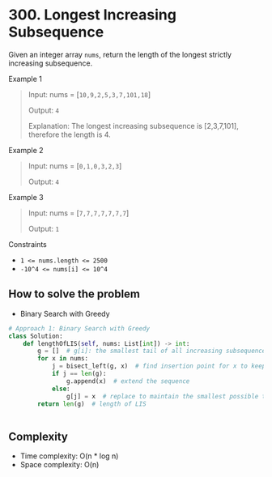 # 300. Longest Increasing Subsequence
<Badge type="warning" text="Medium" />[<Badge type="info" text="LeetCode" />](https://leetcode.com/problems/longest-increasing-subsequence/)

Given an integer array `nums`, return the length of the longest strictly increasing subsequence.

Example 1
> Input: nums = [`10,9,2,5,3,7,101,18`]
>
> Output: `4`
>
> Explanation: The longest increasing subsequence is [2,3,7,101], therefore the length is 4.

Example 2
> Input: nums = [`0,1,0,3,2,3`]
>
> Output: `4`

Example 3
> Input: nums = [`7,7,7,7,7,7,7`]
>
> Output: `1`

Constraints
- `1 <= nums.length <= 2500`
- `-10^4 <= nums[i] <= 10^4`

## How to solve the problem

- Binary Search with Greedy

```python
# Approach 1: Binary Search with Greedy
class Solution:
    def lengthOfLIS(self, nums: List[int]) -> int:
        g = []  # g[i]: the smallest tail of all increasing subsequences of length i+1
        for x in nums:
            j = bisect_left(g, x)  # find insertion point for x to keep g sorted
            if j == len(g):
                g.append(x)  # extend the sequence
            else:
                g[j] = x  # replace to maintain the smallest possible tail
        return len(g)  # length of LIS
        
```

## Complexity
- Time complexity: O(n * log n) 
- Space complexity: O(n)

